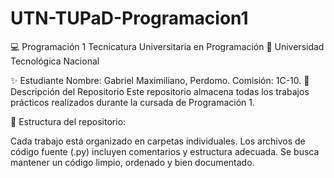 # UTN-TUPaD-Programacion1
💻 Programación 1
Tecnicatura Universitaria en Programación
📍 Universidad Tecnológica Nacional

✨ Estudiante
Nombre: Gabriel Maximiliano, Perdomo.
Comisión: 1C-10.
📂 Descripción del Repositorio
Este repositorio almacena todas los trabajos prácticos realizados durante la cursada de Programación 1.

📌 Estructura del repositorio:

Cada trabajo está organizado en carpetas individuales.
Los archivos de código fuente (.py) incluyen comentarios y estructura adecuada.
Se busca mantener un código limpio, ordenado y bien documentado.